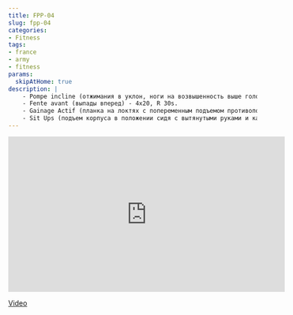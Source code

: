 ```yaml
---
title: FPP-04
slug: fpp-04
categories:
- Fitness
tags:
- france
- army
- fitness
params:
  skipAtHome: true
description: |
    - Pompe incline (отжимания в уклон, ноги на возвышенность выше головы) - 4x10, R 30s.
    - Fente avant (выпады вперед) - 4x20, R 30s.
    - Gainage Actif (планка на локтях с попеременным подъемом противоположных руки и ноги) - 4x12, R 30s.
    - Sit Ups (подъем корпуса в положении сидя с вытянутыми руками и касанием пола) - 4x20, R 30s.
---
```

<iframe width="560" height="315" src="https://www.youtube.com/embed/VAX_RujBR_Q?si=nDVenQvjkVczuaXF" title="YouTube video player" frameborder="0" allow="accelerometer; autoplay; clipboard-write; encrypted-media; gyroscope; picture-in-picture; web-share" allowfullscreen></iframe>

[Video](https://youtu.be/VAX_RujBR_Q?si=nDVenQvjkVczuaXF)

